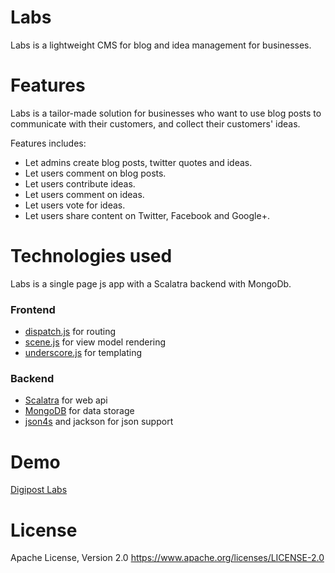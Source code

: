 Labs
====

Labs is a lightweight CMS for blog and idea management for businesses.

Features
========

Labs is a tailor-made solution for businesses who want to use blog posts to communicate with their customers, and collect their customers' ideas.

Features includes:

* Let admins create blog posts, twitter quotes and ideas.
* Let users comment on blog posts.
* Let users contribute ideas.
* Let users comment on ideas.
* Let users vote for ideas.
* Let users share content on Twitter, Facebook and Google+.

Technologies used
=================

Labs is a single page js app with a Scalatra backend with MongoDb.

### Frontend

* [dispatch.js](https://github.com/olav/dispatch.js) for routing
* [scene.js](https://github.com/olav/scene.js) for view model rendering
* [underscore.js](http://underscorejs.org/) for templating

### Backend

* [Scalatra](http://scalatra.org/) for web api
* [MongoDB](http://www.mongodb.org/) for data storage
* [json4s](https://github.com/json4s/json4s) and jackson for json support

Demo
====

[Digipost Labs](https://labs.digipost.no)

License
=======

Apache License, Version 2.0
https://www.apache.org/licenses/LICENSE-2.0
